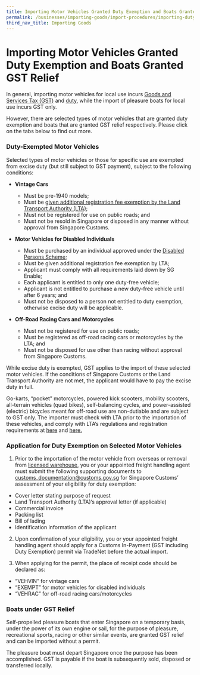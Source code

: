 ```yaml
---
title: Importing Motor Vehicles Granted Duty Exemption and Boats Granted GST Relief
permalink: /businesses/importing-goods/import-procedures/importing-duty-exempted-motor-vehicles-and-gst-exempted-boats
third_nav_title: Importing Goods
---
```


# Importing Motor Vehicles Granted Duty Exemption and Boats Granted GST Relief

In general, importing motor vehicles for local use incurs  [Goods and Services Tax (GST)](/businesses/valuation-duties-taxes-fees/goods-and-services-tax-gst) and  [duty](/businesses/valuation-duties-taxes-and-fees/duties-and-dutiable-goods), while the import of pleasure boats for local use incurs GST only.

However, there are selected types of motor vehicles that are granted duty exemption and boats that are granted GST relief respectively. Please click on the tabs below to find out more.

### Duty-Exempted Motor Vehicles
Selected types of motor vehicles or those for specific use are exempted from excise duty (but still subject to GST payment), subject to the following conditions:

-   **Vintage Cars**
    -   Must be pre-1940 models;
    -   Must be [given additional registration fee exemption by the Land Transport Authority (LTA)](http://www.lta.gov.sg/content/ltaweb/en/roads-and-motoring/owning-a-vehicle/registering-your-vehicle/registration-of-vintage-vehicles.html);
    -   Must not be registered for use on public roads; and
    -   Must not be resold in Singapore or disposed in any manner without approval from Singapore Customs.

-   **Motor Vehicles for Disabled Individuals**
    -   Must be purchased by an individual approved under the [Disabled Persons Scheme](https://www.sgenable.sg/pages/content.aspx?path=/schemes/transport/disabled-persons-scheme/);
    -   Must be given additional registration fee exemption by LTA;
    -   Applicant must comply with all requirements laid down by SG Enable;
    -   Each applicant is entitled to only one duty-free vehicle;
    -   Applicant is not entitled to purchase a new duty-free vehicle until after 6 years; and
    -   Must not be disposed to a person not entitled to duty exemption, otherwise excise duty will be applicable.

-   **Off-Road Racing Cars and Motorcycles**
    -   Must not be registered for use on public roads;
    -   Must be registered as off-road racing cars or motorcycles by the LTA; and
    -   Must not be disposed for use other than racing without approval from Singapore Customs.

While excise duty is exempted, GST applies to the import of these selected motor vehicles. If the conditions of Singapore Customs or the Land Transport Authority are not met, the applicant would have to pay the excise duty in full.

Go-karts, “pocket” motorcycles, powered kick scooters, mobility scooters, all-terrain vehicles (quad bikes), self-balancing cycles, and power-assisted (electric) bicycles meant for off-road use are non-dutiable and are subject to GST only. The importer must check with LTA prior to the importation of these vehicles, and comply with LTA’s regulations and registration requirements at  [here](https://www.onemotoring.com.sg/)  and  [here.](http://www.lta.gov.sg/)

### Application for Duty Exemption on Selected Motor Vehicles

1) Prior to the importation of the motor vehicle from overseas or removal from  [licensed warehouse](/businesses/customs-schemes-licences-framework/licensed-warehouse-scheme), you or your appointed freight handling agent must submit the following supporting documents to [customs_documentation@customs.gov.sg](mailto:customs_documentation@customs.gov.sg) for Singapore Customs’ assessment of your eligibility for duty exemption:

-   Cover letter stating purpose of request
-   Land Transport Authority (LTA)’s approval letter (if applicable)
-   Commercial invoice
-   Packing list
-   Bill of lading
-   Identification information of the applicant

2) Upon confirmation of your eligibility, you or your appointed freight handling agent should apply for a Customs In-Payment (GST including Duty Exemption) permit via TradeNet before the actual import.

3) When applying for the permit, the place of receipt code should be declared as:

-   “VEHVIN” for vintage cars
-   “EXEMPT” for motor vehicles for disabled individuals
-   “VEHRAC” for off-road racing cars/motorcycles

### Boats under GST Relief
Self-propelled pleasure boats that enter Singapore on a temporary basis, under the power of its own engine or sail, for the purpose of pleasure, recreational sports, racing or other similar events, are granted GST relief and can be imported without a permit.

The pleasure boat must depart Singapore once the purpose has been accomplished. GST is payable if the boat is subsequently sold, disposed or transferred locally.
